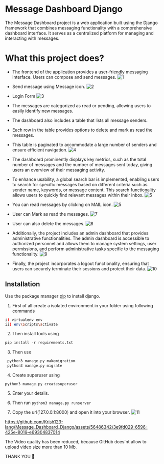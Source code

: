 # Message Dashboard Django
The Message Dashboard project is a web application built using the Django framework that combines messaging functionality with a comprehensive dashboard interface.
It serves as a centralized platform for managing and interacting with messages.

# What this project does?
* The frontend of the application provides a user-friendly messaging interface. Users can compose and send messages.
![1](https://github.com/Krish123-lang/Message_Dashboard_Django/assets/56486342/15427a9d-d75a-46e4-aac5-d66482f47bf7)

* Send message using Message icon.
![2](https://github.com/Krish123-lang/Message_Dashboard_Django/assets/56486342/0fb3aa0c-5813-4b31-b15f-9798e8728fde)

* Login Form
![3](https://github.com/Krish123-lang/Message_Dashboard_Django/assets/56486342/bf49e44e-59e7-48c5-b2c9-dc2f06956b11)

* The messages are categorized as read or pending, allowing users to easily identify new messages.
* The dashboard also includes a table that lists all message senders.
* Each row in the table provides options to delete and mark as read the messages.
* This table is paginated to accommodate a large number of senders and ensure efficient navigation.
![4](https://github.com/Krish123-lang/Message_Dashboard_Django/assets/56486342/a65021af-6d73-43db-ab73-c4df8eb4b833)

  
* The dashboard prominently displays key metrics, such as the total number of messages and the number of messages sent today, giving users an overview of their messaging activity.
* To enhance usability, a global search bar is implemented, enabling users to search for specific messages based on different criteria such as sender name, keywords, or message content. This search functionality allows users to quickly find relevant messages within their inbox.
![5](https://github.com/Krish123-lang/Message_Dashboard_Django/assets/56486342/23c313d1-de4e-4b80-82c5-64bfdb89f35c)

* You can read messages by clicking on MAIL icon.
![5](https://github.com/Krish123-lang/Message_Dashboard_Django/assets/56486342/f2aa3d39-ea0e-48a5-b5bd-0e16084c482c)

* User can Mark as read the messages.
![7](https://github.com/Krish123-lang/Message_Dashboard_Django/assets/56486342/e7bbe4d5-95d9-4617-8ebd-afc8f7dca4e8)

* User can also delete the messages.
![8](https://github.com/Krish123-lang/Message_Dashboard_Django/assets/56486342/22cfb41a-a94f-47e9-bf8c-f6192f3eed9b)

  
* Additionally, the project includes an admin dashboard that provides administrative functionalities. The admin dashboard is accessible to authorized personnel and allows them to manage system settings, user permissions, and perform administrative tasks specific to the messaging functionality.
![9](https://github.com/Krish123-lang/Message_Dashboard_Django/assets/56486342/b2b2e032-115d-42d6-84b0-d6926305e377)

* Finally, the project incorporates a logout functionality, ensuring that users can securely terminate their sessions and protect their data.
![10](https://github.com/Krish123-lang/Message_Dashboard_Django/assets/56486342/c91cb2b0-1263-49cf-b3f6-645e207fedc0)

## Installation

Use the package manager [pip](https://pip.pypa.io/en/stable/) to install django.

1. First of all create a isolated environment in your folder using following commands

```bash
i) virtualenv env
ii) env\Scripts\activate

```

2. Then install tools using  

 ```python
 pip install -r requirements.txt
```
3. Then use

```python
 python3 manage.py makemigration
 python3 manage.py migrate
 ```
4. Create superuser using
```
python3 manage.py createsuperuser
```
5. Enter your details.
6. Then run ``` python3 manage.py runserver ```
  
6. Copy the url(127.0.0.1:8000) and open it into your browser.
![11](https://github.com/Krish123-lang/Message_Dashboard_Django/assets/56486342/92c30b30-a7df-44a5-8c2c-0ba3b86e7710)

https://github.com/Krish123-lang/Message_Dashboard_Django/assets/56486342/3e9fd029-6596-425e-8016-e69304837014

The Video quality has been reduced, because GitHub does'nt allow to upload video size more than 10 Mb.

THANK YOU 🙏
